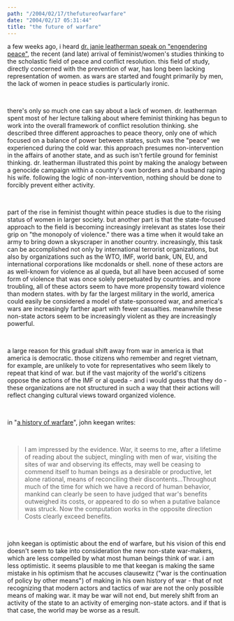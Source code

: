 ```yaml
---
path: "/2004/02/17/thefutureofwarfare" 
date: "2004/02/17 05:31:44" 
title: "the future of warfare" 
---
```

<p>a few weeks ago, i heard <a href="http://www.internationalstudies.ilstu.edu/areastudy/seminar.shtml">dr. janie leatherman speak on "engendering peace"</a>, the recent (and late) arrival of feminist/women's studies thinking to the scholastic field of peace and conflict resolution. this field of study, directly concerned with the prevention of war, has long been lacking representation of women. as wars are started and fought primarily by men, the lack of women in peace studies is particularly ironic.</p><br><p>there's only so much one can say about a lack of women. dr. leatherman spent most of her lecture talking about where feminist thinking has begun to work into the overall framework of conflict resolution thinking. she described three different approaches to peace theory, only one of which focused on a balance of power between states, such was the "peace" we experienced during the cold war. this approach presumes non-intervention in the affairs of another state, and as such isn't fertile ground for feminist thinking. dr. leatherman illustrated this point by making the analogy between a genocide campaign within a country's own borders and a husband raping his wife. following the logic of non-intervention, nothing should be done to forcibly prevent either activity.</p><br><p>part of the rise in feminist thought within peace studies is due to the rising status of women in larger society. but another part is that the state-focused approach to the field is becoming increasingly irrelevant as states lose their grip on "the monopoly of violence." there was a time when it would take an army to bring down a skyscraper in another country. increasingly, this task can be accomplished not only by international terrorist organizations, but also by organizations such as the WTO, IMF, world bank, UN, EU, and international corporations like mcdonalds or shell. none of these actors are as well-known for violence as al queda, but all have been accused of some form of violence that was once solely perpetuated by countries. and more troubling, all of these actors seem to have more propensity toward violence than modern states. with by far the largest military in the world, america could easily be considered a model of state-sponsored war, and america's wars are increasingly farther apart with fewer casualties. meanwhile these non-state actors seem to be increasingly violent as they are increasingly powerful.</p><br><p>a large reason for this gradual shift away from war in america is that america is democratic. those citizens who remember and regret vietnam, for example, are unlikely to vote for representatives who seem likely to repeat that kind of war. but if the vast majority of the world's citizens oppose the actions of the IMF or al queda - and i would guess that they do - these organizations are not structured in such a way that their actions will reflect changing cultural views toward organized violence.</p><br><p>in "<a href="http://www.amazon.com/exec/obidos/tg/detail/-/0679730826">a history of warfare</a>", john keegan writes:</p><br><blockquote>I am impressed by the evidence. War, it seems to me, after a lifetime of reading about the subject, mingling with men of war, visiting the sites of war and observing its effects, may well be ceasing to commend itself to human beings as a desirable or productive, let alone rational, means of reconciling their discontents...Throughout much of the time for which we have a record of human behavior, mankind can clearly be seen to have judged that war's benefits outweighed its costs, or appeared to do so when a putative balance was struck. Now the computation works in the opposite direction Costs clearly exceed benefits.</blockquote><br><p>john keegan is optimistic about the end of warfare, but his vision of this end doesn't seem to take into consideration the new non-state war-makers, which are less compelled by what most human beings think of war. i am less optimistic. it seems plausible to me that keegan is making the same mistake in his optimism that he accuses clausewitz ("war is the continuation of policy by other means") of making in his own history of war - that of not recognizing that modern actors and tactics of war are not the only possible means of making war. it may be war will not end, but merely shift from an activity of the state to an activity of emerging non-state actors. and if that is that case, the world may be worse as a result.</p>